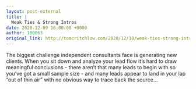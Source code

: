 ```yaml
---
layout: post-external
title: |
  Weak Ties & Strong Intros
date: 2020-12-09 16:00:00 +0000
author: 100063
original_link: http://tomcritchlow.com/2020/12/10/weak-ties-strong-intros/
---
```


The biggest challenge independent consultants face is generating new clients. When you sit down and analyze your lead flow it’s hard to draw meaningful conclusions - there aren’t that many leads to begin with so you’ve got a small sample size - and many leads appear to land in your lap “out of thin air” with no obvious way to trace back the source…
